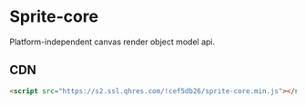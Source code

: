 # Sprite-core

Platform-independent canvas render object model api.

## CDN

```html
<script src="https://s2.ssl.qhres.com/!cef5db26/sprite-core.min.js"></script>
```
